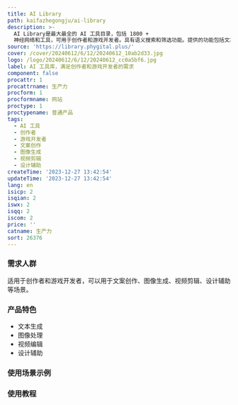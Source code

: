 ```yaml
---
title: AI Library
path: kaifazhegongju/ai-library
description: >-
  AI Library是最大最全的 AI 工具目录，包括 1800 +
  神经网络和工具，可用于创作者和游戏开发者。具有语义搜索和筛选功能。提供的功能包括文本生成、图像处理、视频编辑、设计辅助等。定价根据不同产品而定，可以满足不同用户的需求。
source: 'https://library.phygital.plus/'
cover: /cover/20240612/6/12/20240612_10ab2d33.jpg
logo: /logo/20240612/6/12/20240612_cc0a5bf6.jpg
label: AI 工具库，满足创作者和游戏开发者的需求
component: false
procattr: 1
procattrname: 生产力
procform: 1
procformname: 网站
proctype: 1
proctypename: 普通产品
tags:
  - AI 工具
  - 创作者
  - 游戏开发者
  - 文案创作
  - 图像生成
  - 视频剪辑
  - 设计辅助
createTime: '2023-12-27 13:42:54'
updateTime: '2023-12-27 13:42:54'
lang: en
isicp: 2
isqian: 2
iswx: 2
isqq: 2
iscom: 2
price: ''
catname: 生产力
sort: 26376
---
```




### 需求人群
适用于创作者和游戏开发者，可以用于文案创作、图像生成、视频剪辑、设计辅助等场景。

### 产品特色
- 文本生成
- 图像处理
- 视频编辑
- 设计辅助

### 使用场景示例


### 使用教程


  
